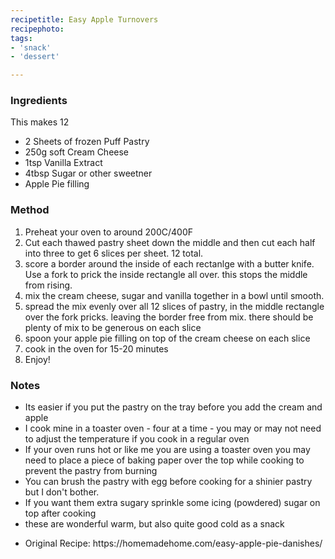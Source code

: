 ```yaml
---
recipetitle: Easy Apple Turnovers
recipephoto: 
tags:  
- 'snack'
- 'dessert'

---
```


<!--Ingredients List-->
<h3>Ingredients</h3>

<p>This makes 12</p>
 
<div class="ingredients">
<ul>
<li>2 Sheets of frozen Puff Pastry</li>
<li>250g soft Cream Cheese</li>
<li>1tsp Vanilla Extract</li>
<li>4tbsp Sugar or other sweetner</li>
<li>Apple Pie filling</li>
</ul>
</div>

<!-- Method -->
<h3>Method</h3>
<div class="method">
<ol>
<li>Preheat your oven to around 200C/400F </li>
<li>Cut each thawed pastry sheet down the middle and then cut each half into three to get 6 slices per sheet. 12 total. </li>
<li>score a border around the inside of each rectanlge with a butter knife. Use a fork to prick the inside rectangle all over. this stops the middle from rising.</li>
<li>mix the cream cheese, sugar and vanilla together in a bowl until smooth.</li>
<li>spread the mix evenly over all 12 slices of pastry, in the middle rectangle over the fork pricks. leaving the border free from mix. there should be plenty of mix to be generous on each slice</li>
<li>spoon your apple pie filling on top of the cream cheese on each slice</li>
<li>cook in the oven for 15-20 minutes</li>
<li>Enjoy!</li>
</ol>
</div>

<!-- Notes -->
<h3>Notes</h3>
<div class="notes">
<ul>
<li>Its easier if you put the pastry on the tray before you add the cream and apple</li>
<li>I cook mine in a toaster oven - four at a time - you may or may not need to adjust the temperature if you cook in a regular oven</li>
<li>If your oven runs hot or like me you are using a toaster oven you may need to place a piece of baking paper over the top while cooking to prevent the pastry from burning</li>
<li> You can brush the pastry with egg before cooking for a shinier pastry but I don't bother. </li>
<li>If you want them extra sugary sprinkle some icing (powdered) sugar on top after cooking</li>
<li>these are wonderful warm, but also quite good cold as a snack</li>  
</ul>
</div>

<div class="source">
<ul>
<li>Original Recipe: https://homemadehome.com/easy-apple-pie-danishes/</li>
</ul>
</div>